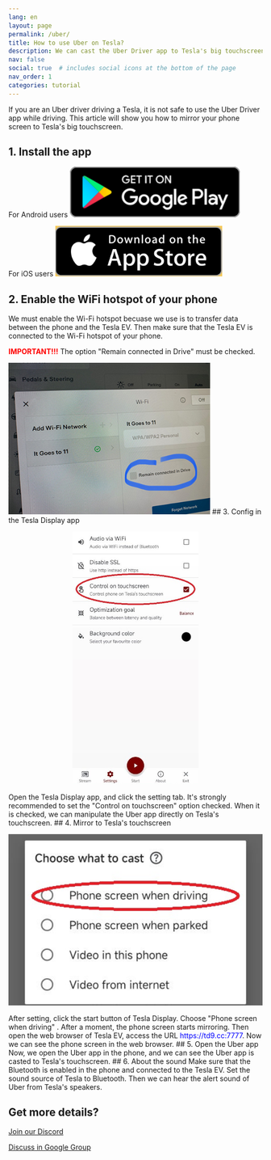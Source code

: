 ```yaml
---
lang: en
layout: page
permalink: /uber/
title: How to use Uber on Tesla?
description: We can cast the Uber Driver app to Tesla's big touchscreen while driving, and we can even manipulate the Uber app on Tesla's touchscreen directly.
nav: false
social: true  # includes social icons at the bottom of the page
nav_order: 1
categories: tutorial
---
```


If you are an Uber driver driving a Tesla, it is not safe to use the Uber Driver app while driving. This article will show you how to mirror your phone screen to Tesla's big touchscreen.

## 1. Install the app
For Android users
<a id= "googleplay"  href = "https://play.google.com/store/apps/details?id=io.github.blackpill.tesladisplay&referrer=utm_source%3Dgithub%26utm_medium%3Dorganic" >
<img src= "/assets/img/google-play-badge.svg"  height= "100px" >
</a>

For iOS users
<a id= "appstore"  href = "https://apps.apple.com/app/tesdisplay-screen-mirror/id6469987744" >
<img src= "/assets/img/app-store-badge.png"  height= "100px" >
</a>

## 2. Enable the WiFi hotspot of your phone
<p>We must enable the Wi-Fi hotspot becuase we use is to transfer data between the phone and the Tesla EV.
Then make sure that the Tesla EV is connected to the Wi-Fi hotspot of your phone.</p>
<p><span style= "color: red" ><b>IMPORTANT!!!</b></span> The option  "Remain connected in Drive"  must be checked.</p>
<img src= "/assets/img/wifi-connected.jpg"  height= "300px" >
## 3. Config in the Tesla Display app
<p style= "text-align: center;" >
<img src= "/assets/img/settings-nav.jpg"  alt= "The settings of Tesla Display app for using Uber"  height= "500px" >
</p>
Open the Tesla Display app, and click the setting tab.
It's strongly recommended to set the  "Control on touchscreen"  option checked. When it is checked, we can manipulate the Uber app directly on Tesla's touchscreen.
## 4. Mirror to Tesla's touchscreen
<p style= "text-align: center;" >
<img src= "/assets/img/phone-screen.jpg"  alt= "The start choice of Tesla Display app for using Uber"  width= "540px" >
</p>
After setting, click the start button of Tesla Display. Choose  "Phone screen when driving" . After a moment, the phone screen starts mirroring.
Then open the web browser of Tesla EV, access the URL <span style= "color:blue" >https://td9.cc:7777</span>. Now we can see the phone screen in the web browser.
## 5. Open the Uber app
Now, we open the Uber app in the phone, and we can see the Uber app is casted to Tesla's touchscreen.
## 6. About the sound
Make sure that the Bluetooth is enabled in the phone and connected to the Tesla EV.
Set the sound source of Tesla to Bluetooth.
Then we can hear the alert sound of Uber from Tesla's speakers.

## Get more details?
<p><a href = "https://discord.gg/Tvbs9uWcN9"  target= "_blank" >Join our Discord</a></p>
<p><a href = "https://groups.google.com/g/tesla-display"  target= "_blank" >Discuss in Google Group</a></p>

